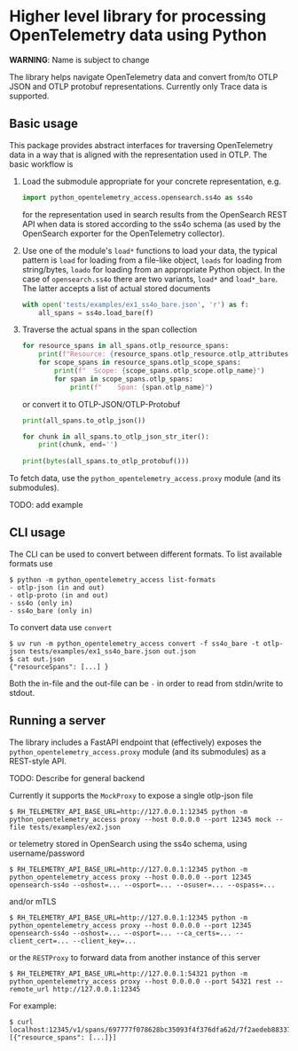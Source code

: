 # Higher level library for processing OpenTelemetry data using Python

**WARNING**: Name is subject to change

The library helps navigate OpenTelemetry data and convert from/to OTLP JSON and OTLP protobuf 
representations. Currently only Trace data is supported.

## Basic usage

This package provides abstract interfaces for traversing OpenTelemetry data in a way that is
aligned with the representation used in OTLP. The basic workflow is

1. Load the submodule appropriate for your concrete representation, e.g.

   ```python
   import python_opentelemetry_access.opensearch.ss4o as ss4o
   ```

   for the representation used in search results from the OpenSearch REST API when
   data is stored according to the ss4o schema (as used by the OpenSearch exporter for the
   OpenTelemetry collector).

2. Use one of the module's `load*` functions to load your data, the typical pattern is `load`
   for loading from a file-like object, `loads` for loading from string/bytes, `loado` for loading
   from an appropriate Python object. In the case of `opensearch.ss4o` there are two variants, `load*`
   and `load*_bare`. The latter accepts a list of actual stored documents
   ```python
   with open('tests/examples/ex1_ss4o_bare.json', 'r') as f:
       all_spans = ss4o.load_bare(f)
   ```

3. Traverse the actual spans in the span collection
   ```python
   for resource_spans in all_spans.otlp_resource_spans:
       print(f"Resource: {resource_spans.otlp_resource.otlp_attributes}")
       for scope_spans in resource_spans.otlp_scope_spans:
           print(f"  Scope: {scope_spans.otlp_scope.otlp_name}")
           for span in scope_spans.otlp_spans:
               print(f"    Span: {span.otlp_name}")
   ```

   or convert it to OTLP-JSON/OTLP-Protobuf
   ```python
   print(all_spans.to_otlp_json())

   for chunk in all_spans.to_otlp_json_str_iter():
       print(chunk, end='')
    
   print(bytes(all_spans.to_otlp_protobuf()))
   ```

To fetch data, use the `python_opentelemetry_access.proxy` module (and its submodules).

TODO: add example

## CLI usage

The CLI can be used to convert between different formats. To list available formats use
```
$ python -m python_opentelemetry_access list-formats
- otlp-json (in and out)
- otlp-proto (in and out)
- ss4o (only in)
- ss4o_bare (only in)
```

To convert data use `convert`
```
$ uv run -m python_opentelemetry_access convert -f ss4o_bare -t otlp-json tests/examples/ex1_ss4o_bare.json out.json
$ cat out.json
{"resourceSpans": [...] }
```
Both the in-file and the out-file can be `-` in order to read from stdin/write to stdout.

## Running a server

The library includes a FastAPI endpoint that (effectively) exposes the `python_opentelemetry_access.proxy` module (and its submodules) as a REST-style API.

TODO: Describe for general backend

Currently it supports the `MockProxy` to expose a single otlp-json file
```
$ RH_TELEMETRY_API_BASE_URL=http://127.0.0.1:12345 python -m python_opentelemetry_access proxy --host 0.0.0.0 --port 12345 mock --file tests/examples/ex2.json
```
or telemetry stored in OpenSearch using the ss4o schema, using username/password
```
$ RH_TELEMETRY_API_BASE_URL=http://127.0.0.1:12345 python -m python_opentelemetry_access proxy --host 0.0.0.0 --port 12345 opensearch-ss4o --oshost=... --osport=... --osuser=... --ospass=...
```
and/or mTLS
```
$ RH_TELEMETRY_API_BASE_URL=http://127.0.0.1:12345 python -m python_opentelemetry_access proxy --host 0.0.0.0 --port 12345 opensearch-ss4o --oshost=... --osport=... --ca_certs=... --client_cert=... --client_key=...
```
or the `RESTProxy` to forward data from another instance of this server
```
$ RH_TELEMETRY_API_BASE_URL=http://127.0.0.1:54321 python -m python_opentelemetry_access proxy --host 0.0.0.0 --port 54321 rest --remote_url http://127.0.0.1:12345
```


For example:
```
$ curl localhost:12345/v1/spans/697777f078628bc35093f4f376dfa62d/7f2aedeb88337ec1
[{"resource_spans": [...]}]
```
